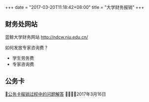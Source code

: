 +++
date = "2017-03-20T11:18:42+08:00"
title = "大学财务报销"
+++



## 财务处网站

蓝鲸大学财务网站 http://ndcw.nju.edu.cn/

如何发放专家咨询费？

- 学生劳务费
- 专家咨询费


## 公务卡

[公务卡报销过程中的问题解答](https://pan.baidu.com/s/1dF5ShNz) 2017年3月16日
